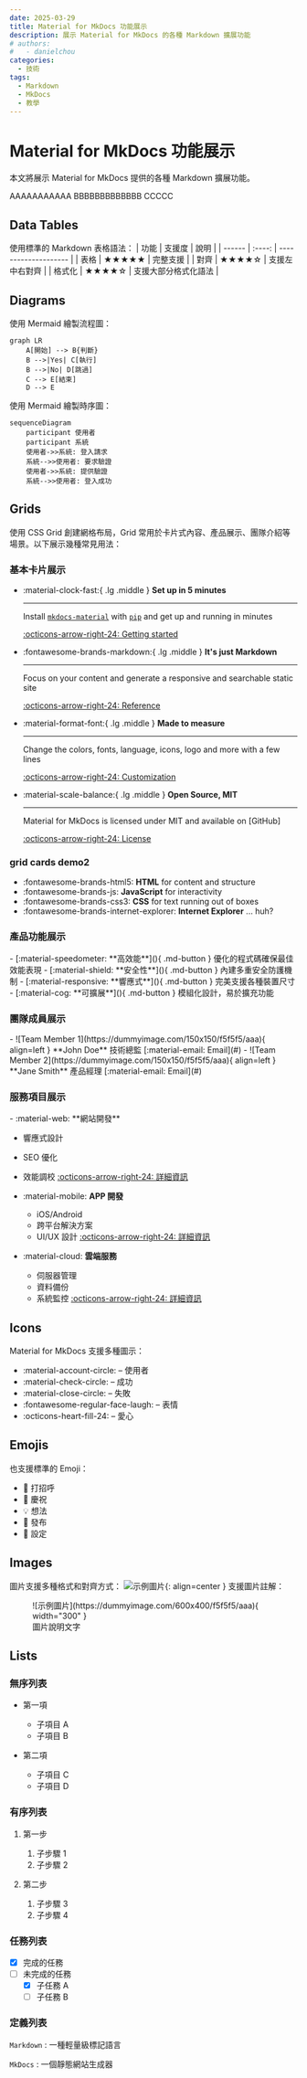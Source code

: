```yaml
---
date: 2025-03-29
title: Material for MkDocs 功能展示
description: 展示 Material for MkDocs 的各種 Markdown 擴展功能
# authors:
#   - danielchou
categories:
  - 技術
tags:
  - Markdown
  - MkDocs
  - 教學
---
```


# Material for MkDocs 功能展示

本文將展示 Material for MkDocs 提供的各種 Markdown 擴展功能。

AAAAAAAAAAA
BBBBBBBBBBBBB
CCCCC

<!-- more -->

## Data Tables

使用標準的 Markdown 表格語法：
| 功能 | 支援度 | 說明 |
| ------ | :----: | -------------------- |
| 表格 | ★★★★★ | 完整支援 |
| 對齊 | ★★★★☆ | 支援左中右對齊 |
| 格式化 | ★★★★☆ | 支援大部分格式化語法 |

## Diagrams

使用 Mermaid 繪製流程圖：

```mermaid
graph LR
    A[開始] --> B{判斷}
    B -->|Yes| C[執行]
    B -->|No| D[跳過]
    C --> E[結束]
    D --> E
```

使用 Mermaid 繪製時序圖：

```mermaid
sequenceDiagram
    participant 使用者
    participant 系統
    使用者->>系統: 登入請求
    系統-->>使用者: 要求驗證
    使用者->>系統: 提供驗證
    系統-->>使用者: 登入成功
```

## Grids

使用 CSS Grid 創建網格布局，Grid 常用於卡片式內容、產品展示、團隊介紹等場景。以下展示幾種常見用法：

### 基本卡片展示

<div class="grid cards" markdown>

-   :material-clock-fast:{ .lg .middle } __Set up in 5 minutes__

    ---

    Install [`mkdocs-material`](#) with [`pip`](#) and get up
    and running in minutes

    [:octicons-arrow-right-24: Getting started](#)

-   :fontawesome-brands-markdown:{ .lg .middle } __It's just Markdown__

    ---

    Focus on your content and generate a responsive and searchable static site

    [:octicons-arrow-right-24: Reference](#)

-   :material-format-font:{ .lg .middle } __Made to measure__

    ---

    Change the colors, fonts, language, icons, logo and more with a few lines

    [:octicons-arrow-right-24: Customization](#)

-   :material-scale-balance:{ .lg .middle } __Open Source, MIT__

    ---

    Material for MkDocs is licensed under MIT and available on [GitHub]

    [:octicons-arrow-right-24: License](#)

</div>

### grid cards demo2

<div class="grid cards" markdown>

- :fontawesome-brands-html5: **HTML** for content and structure
- :fontawesome-brands-js: **JavaScript** for interactivity
- :fontawesome-brands-css3: **CSS** for text running out of boxes
- :fontawesome-brands-internet-explorer: **Internet Explorer** ... huh?

</div>

### 產品功能展示

<div class="grid" markdown>
- [:material-speedometer: **高效能**](){ .md-button }
  優化的程式碼確保最佳效能表現
- [:material-shield: **安全性**](){ .md-button }
  內建多重安全防護機制
- [:material-responsive: **響應式**](){ .md-button }
  完美支援各種裝置尺寸
- [:material-cog: **可擴展**](){ .md-button }
  模組化設計，易於擴充功能
</div>

### 團隊成員展示

<div class="grid cards" markdown>
- ![Team Member 1](https://dummyimage.com/150x150/f5f5f5/aaa){ align=left }
  **John Doe**
  技術總監
  [:material-email: Email](#)
- ![Team Member 2](https://dummyimage.com/150x150/f5f5f5/aaa){ align=left }
  **Jane Smith**
  產品經理
  [:material-email: Email](#)
</div>

### 服務項目展示

<div class="grid cards" markdown>
- :material-web: **網站開發**

- 響應式設計
- SEO 優化
- 效能調校
  [:octicons-arrow-right-24: 詳細資訊](#)

- :material-mobile: **APP 開發**

  - iOS/Android
  - 跨平台解決方案
  - UI/UX 設計
    [:octicons-arrow-right-24: 詳細資訊](#)

- :material-cloud: **雲端服務**

  - 伺服器管理
  - 資料備份
  - 系統監控
    [:octicons-arrow-right-24: 詳細資訊](#)

</div>

## Icons

Material for MkDocs 支援多種圖示：

- :material-account-circle: – 使用者
- :material-check-circle: – 成功
- :material-close-circle: – 失敗
- :fontawesome-regular-face-laugh: – 表情
- :octicons-heart-fill-24: – 愛心

## Emojis

也支援標準的 Emoji：

- 👋 打招呼
- 🎉 慶祝
- 💡 想法
- 🚀 發布
- 🔧 設定

## Images

圖片支援多種格式和對齊方式：
![示例圖片](https://dummyimage.com/600x400/f5f5f5/aaa){: align=center }
支援圖片註解：

<figure markdown>
  ![示例圖片](https://dummyimage.com/600x400/f5f5f5/aaa){ width="300" }
  <figcaption>圖片說明文字</figcaption>
</figure>

## Lists

### 無序列表

- 第一項

  - 子項目 A
  - 子項目 B

- 第二項
  - 子項目 C
  - 子項目 D

### 有序列表

1. 第一步

   1. 子步驟 1
   2. 子步驟 2

2. 第二步
   1. 子步驟 3
   2. 子步驟 4

### 任務列表

- [x] 完成的任務
- [ ] 未完成的任務
  - [x] 子任務 A
  - [ ] 子任務 B

### 定義列表

`Markdown`
: 一種輕量級標記語言

`MkDocs`
: 一個靜態網站生成器
